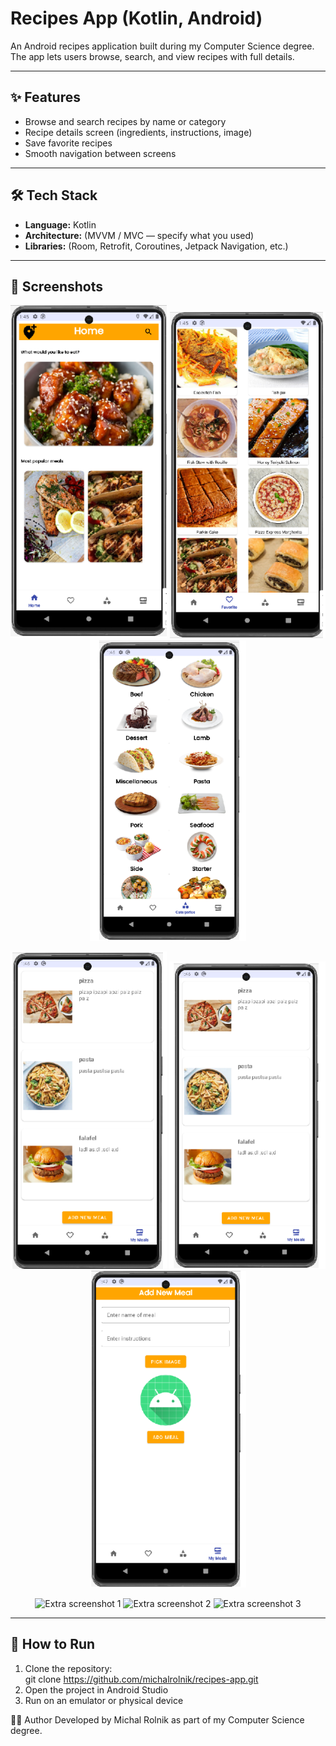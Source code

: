 # Recipes App (Kotlin, Android)

An Android recipes application built during my Computer Science degree.  
The app lets users browse, search, and view recipes with full details.

---

## ✨ Features
- Browse and search recipes by name or category  
- Recipe details screen (ingredients, instructions, image)  
- Save favorite recipes  
- Smooth navigation between screens  

---

## 🛠️ Tech Stack
- **Language:** Kotlin  
- **Architecture:** (MVVM / MVC — specify what you used)  
- **Libraries:** (Room, Retrofit, Coroutines, Jetpack Navigation, etc.)  

---

## 📸 Screenshots
<p align="center">
  <img src="screenshots/home.png" width="250" alt="Home screen" />
  <img src="screenshots/home1.png" width="250" alt="Home screen 1" />
  <img src="screenshots/home2.png" width="250" alt="Home screen 2" />
</p>
<p align="center">
  <img src="screenshots/home3.png" width="250" alt="Home screen 3" />
  <img src="screenshots/home4.png" width="250" alt="Home screen 4" />
  <img src="screenshots/home5.png" width="250" alt="Home screen 5" />
</p>
<p align="center">
  <img src="screenshots/140920 2025-08-19 צילום מסך.png" width="250" alt="Extra screenshot 1" />
  <img src="screenshots/141116 2025-08-19 צילום מסך.png" width="250" alt="Extra screenshot 2" />
  <img src="screenshots/141140 2025-08-19 צילום מסך.png" width="250" alt="Extra screenshot 3" />
</p>


---

## 🚀 How to Run
1. Clone the repository:  
   git clone https://github.com/michalrolnik/recipes-app.git
2. Open the project in Android Studio
3. Run on an emulator or physical device

👩‍💻 Author
Developed by Michal Rolnik as part of my Computer Science degree.

